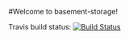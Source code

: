 #Welcome to basement-storage!

Travis build status: [![Build Status](https://travis-ci.org/gmacciocca/basement-storage.svg?branch=master)](https://travis-ci.org/gmacciocca/basement-storage)
